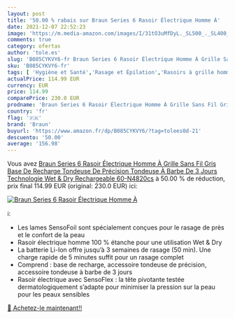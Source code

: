 ```yaml
---
layout: post
title: '50.00 % rabais sur Braun Series 6 Rasoir Électrique Homme À'
date: 2021-12-07 22:52:23
image: 'https://m.media-amazon.com/images/I/31tO3uMfDyL._SL500_._SL400_.jpg'
comments: true
category: ofertas
author: 'tole.es'
slug: 'B085CYKVY6-fr Braun Series 6 Rasoir Électrique Homme À Grille Sans Fil...'
sku: 'B085CYKVY6-fr'
tags: [ 'Hygiène et Santé','Rasage et Épilation','Rasoirs à grille homme','Rasoirs électriques et accessoires','Rasoirs électriques homme','braun', ]
actualPrice: 114.99 EUR
currency: EUR
price: 114.99
comparePrice: 230.0 EUR
prodname: 'Braun Series 6 Rasoir Électrique Homme À Grille Sans Fil Gris  Base De Recharge  Tondeuse De Précision Tondeuse À Barbe De 3 Jours  Technologie Wet & Dry  Rechargeable  60-N4820cs'
country: 'fr'
flag: '🇫🇷'
brand: 'Braun'
buyurl: 'https://www.amazon.fr/dp/B085CYKVY6/?tag=tolees0d-21'
descuento: '50.00'
average: '156.98'
---
```


Vous avez [Braun Series 6 Rasoir Électrique Homme À Grille Sans Fil Gris  Base De Recharge  Tondeuse De Précision Tondeuse À Barbe De 3 Jours  Technologie Wet & Dry  Rechargeable  60-N4820cs](https://www.amazon.fr/dp/B085CYKVY6/?tag=tolees0d-21)  à  50.00 % de réduction, prix final  114.99 EUR (original: 230.0 EUR) ici:

[![Braun Series 6 Rasoir Électrique Homme À](https://m.media-amazon.com/images/I/31tO3uMfDyL._SL500_._SL400_.jpg)](https://www.amazon.fr/dp/B085CYKVY6/?tag=tolees0d-21)

ℹ️:

- Les lames SensoFoil sont spécialement conçues pour le rasage de près et le confort de la peau
- Rasoir électrique homme 100 % étanche pour une utilisation Wet & Dry
- La batterie Li-Ion offre jusqu’à 3 semaines de rasage (50 min). Une charge rapide de 5 minutes suffit pour un rasage complet
- Comprend : base de recharge, accessoire tondeuse de précision, accessoire tondeuse à barbe de 3 jours
- Rasoir électrique avec SensoFlex : la tête pivotante testée dermatologiquement s’adapte pour minimiser la pression sur la peau pour les peaux sensibles

[🛒 Achetez-le maintenant!!](https://www.amazon.fr/dp/B085CYKVY6/?tag=tolees0d-21)
